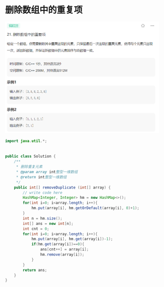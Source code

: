 # 删除数组中的重复项

![image-20231013233839411](https://raw.githubusercontent.com/lqyspace/mypic/master/PicBed/202310132338464.png)

```java
import java.util.*;


public class Solution {
    /**
     * 删除重复元素
     * @param array int整型一维数组 
     * @return int整型一维数组
     */
    public int[] removeDuplicate (int[] array) {
        // write code here
        HashMap<Integer, Integer> hm = new HashMap<>();
        for(int i=0; i<array.length; i++){
            hm.put(array[i], hm.getOrDefault(array[i], 0)+1);
        }
        int n = hm.size();
        int[] ans = new int[n];
        int cnt = 0;
        for(int i=0; i<array.length; i++){
            hm.put(array[i], hm.get(array[i])-1);
            if(hm.get(array[i])==0){
                ans[cnt++] = array[i];
                hm.remove(array[i]);
            }
        }
        return ans;
    }
}
```

